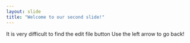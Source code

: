 ```yaml
---
layout: slide
title: "Welcome to our second slide!"
---
```

It is very difficult to find the edit file button
Use the left arrow to go back!

